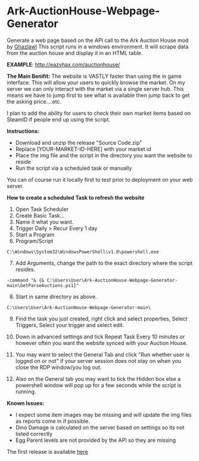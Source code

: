 # Ark-AuctionHouse-Webpage-Generator
Generate a web page based on the API call to the Ark Auction House mod by [Ghazlawl](https://linode.ghazlawl.com/)
This script runs in a windows environment. It will scrape data from the auction house and display it in an HTML table.


**EXAMPLE**: http://eazyhax.com/auctionhouse/


**The Main Benifit:** The website is VASTLY faster than using the in game interface. This will allow your users to quickly browse the market. On my server we can only interact with the market via a single server hub. This means we have to jump first to see what is available then jump back to get the asking price....etc.

I plan to add the ability for users to check their own market items based on SteamID if people end up using the script.

**Instructions:**
* Download and unzip the release "Source Code.zip"
* Replace [YOUR-MARKET-ID-HERE] with your market id
* Place the img file and the script in the directory you want the website to reside
* Run the script via a scheduled task or manually

You can of course run it locally first to test prior to deployment on your web server.  

**How to create a scheduled Task to refresh the website**

1. Open Task Scheduler
2. Create Basic Task...
3. Name it what you want. 
4. Trigger Daily > Recur Every 1 day
5. Start a Program
6. Program/Script

```
C:\Windows\System32\WindowsPowerShell\v1.0\powershell.exe
```

7. Add Arguments, change the path to the exact directory where the script resides.

```
-command "& {& C:\Users\User\Ark-AuctionHouse-Webpage-Generator-main\GetParseAuctions.ps1}"
```

8. Start in same directory as above.

```
C:\Users\User\Ark-AuctionHouse-Webpage-Generator-main\
```

9. Find the task you just created, right click and select properties, Select Triggers, Select your trigger and select edit.

10. Down in advanced settings and tick Repeat Task Every 10 minutes or however often you want the website synced with your Auction House.

11. You may want to select the General Tab and click "Run whether user is logged on or not" if your server session does not stay on when you close the RDP window/you log out.

12. Also on the General tab you may want to tick the Hidden box else a powershell window will pop up for a few seconds while the script is running. 


**Known Issues:**

* I expect some item images may be missing and will update the img files as reports come in if possible.
* Dino Damage is calculated on the server based on settings so its not listed correctly
* Egg Parent levels are not provided by the API so they are missing

The first release is available [here](https://github.com/Shakz76/Ark-AuctionHouse-Webpage-Generator/releases)

